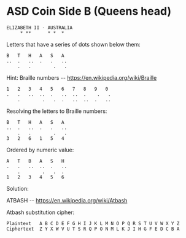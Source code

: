 ASD Coin Side B (Queens head)
=============================

```
ELIZABETH II - AUSTRALIA
     * **      * *  *
```

Letters that have a series of dots shown below them:
```
B   T   H   A   S   A
..  .   ..  .   .   ..
    .   .        .   .
```

Hint: Braille numbers -- https://en.wikipedia.org/wiki/Braille

```
1   2   3   4   5   6   7   8   9   0
.   .   ..  ..  .   ..  ..  .    .   .
    .        .   .  .   ..  ..  .   ..
```

Resolving the letters to Braille numbers:
```
B   T   H   A   S   A
..  .   ..  .   .   ..
    .   .        .   .
3   2   6   1   5   4
```

Ordered by numeric value:
```
A   T   B   A   S   H
.   .   ..  ..  .   ..
    .        .   .  .
1   2   3   4   5   6
```

Solution:

ATBASH -- https://en.wikipedia.org/wiki/Atbash

Atbash substitution cipher:
```
Plaintext   A B C D E F G H I J K L M N O P Q R S T U V W X Y Z
Ciphertext  Z Y X W V U T S R Q P O N M L K J I H G F E D C B A
```
